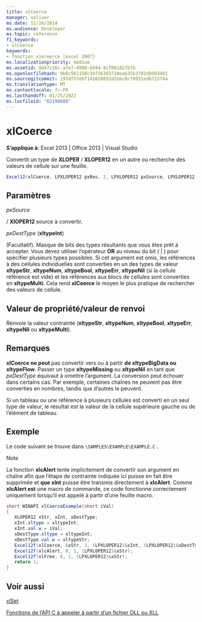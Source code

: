 ```yaml
---
title: xlCoerce
manager: soliver
ms.date: 11/16/2014
ms.audience: Developer
ms.topic: reference
f1_keywords:
- xlCoerce
keywords:
- fonction xièreerce [excel 2007]
ms.localizationpriority: medium
ms.assetid: 9d47c16c-a7e7-4998-b594-9cf001827b7b
ms.openlocfilehash: 9b8c561150c34f56393710eab35b3701d8983d81
ms.sourcegitcommit: 193df57ebf141020852d2ebc8cf0931edb71574a
ms.translationtype: MT
ms.contentlocale: fr-FR
ms.lasthandoff: 01/25/2022
ms.locfileid: "62199688"
---
```

# <a name="xlcoerce"></a>xlCoerce

 **S’applique à**: Excel 2013 | Office 2013 | Visual Studio 
  
Convertit un type de **XLOPER** /  **XLOPER12** en un autre ou recherche des valeurs de cellule sur une feuille. 
  
```cs
Excel12(xlCoerce, LPXLOPER12 pxRes, 2, LPXLOPER12 pxSource, LPXLOPER12 pxDestType);
```

## <a name="parameters"></a>Paramètres

 _pxSource_
  
 /  **XlOPER12** source à convertir. 
  
 _pxDestType_ (**xltypeInt**)
  
(Facultatif). Masque de bits des types résultants que vous êtes prêt à accepter. Vous devez utiliser l’opérateur **OR** au niveau du bit ( | ) pour spécifier plusieurs types possibles. Si cet argument est omis, les références à des cellules individuelles sont converties en un des types de valeur **xltypeStr**, **xltypeNum**, **xltypeBool**, **xltypeErr**, **xltypeNil** (si la cellule référencé est vide) et les références aux blocs de cellules sont converties en **xltypeMulti**. Cela rend **xlCoerce** le moyen le plus pratique de rechercher des valeurs de cellule. 
  
## <a name="property-valuereturn-value"></a>Valeur de propriété/valeur de renvoi

Renvoie la valeur contrainte (**xltypeStr**, **xltypeNum**, **xltypeBool**, **xltypeErr**, **xltypeNil** ou **xltypeMulti**).
  
## <a name="remarks"></a>Remarques

 **xlCoerce ne peut** pas convertir vers ou à partir **de xltypeBigData ou** **xltypeFlow**. Passer un type **xltypeMissing** ou **xltypeNil** en tant que  _pxDestType_ équivaut à omettre l’argument. La conversion peut échouer dans certains cas. Par exemple, certaines chaînes ne peuvent pas être converties en nombres, tandis que d’autres le peuvent. 
  
Si un tableau ou une référence à plusieurs cellules est converti en un seul type de valeur, le résultat est la valeur de la cellule supérieure gauche ou de l’élément de tableau.
  
## <a name="example"></a>Exemple

Le code suivant se trouve dans  `\SAMPLES\EXAMPLE\EXAMPLE.C` . 
  
> [!NOTE]
> La fonction **xlcAlert** tente implicitement de convertir son argument en chaîne afin que l’étape de contrainte indiquée ici puisse en fait être supprimée et **que xInt** puisse être transmis directement à **xlcAlert**. Comme **xlcAlert est** une macro de commande, ce code fonctionne correctement uniquement lorsqu’il est appelé à partir d’une feuille macro. 
  
```cs
short WINAPI xlCoerceExample(short iVal)
{
   XLOPER12 xStr, xInt, xDestType;
   xInt.xltype = xltypeInt;
   xInt.val.w = iVal;
   xDestType.xltype = xltypeInt;
   xDestType.val.w = xltypeStr;
   Excel12f(xlCoerce, &xStr, 2, (LPXLOPER12)&xInt, (LPXLOPER12)&xDestType);
   Excel12f(xlcAlert, 0, 1, (LPXLOPER12)&xStr);
   Excel12f(xlFree, 0, 1, (LPXLOPER12)&xStr);
   return 1;
}
```

## <a name="see-also"></a>Voir aussi



[xlSet](xlset.md)


[Fonctions de l’API C à appeler à partir d’un fichier DLL ou XLL](c-api-functions-that-can-be-called-only-from-a-dll-or-xll.md)

